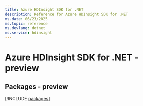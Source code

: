 ```yaml
---
title: Azure HDInsight SDK for .NET
description: Reference for Azure HDInsight SDK for .NET
ms.date: 06/23/2025
ms.topic: reference
ms.devlang: dotnet
ms.service: hdinsight
---
```

# Azure HDInsight SDK for .NET - preview
## Packages - preview
[!INCLUDE [packages](hdinsight-index.md)]